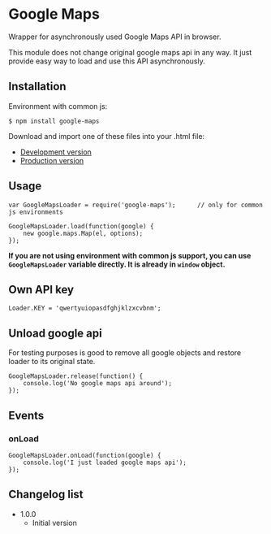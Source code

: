 # Google Maps

Wrapper for asynchronously used Google Maps API in browser.

This module does not change original google maps api in any way. It just provide easy way to load and use this API
asynchronously.

## Installation

Environment with common js:
```
$ npm install google-maps
```

Download and import one of these files into your .html file:
* [Development version](https://raw.github.com/sakren/node-google-maps/master/lib/Google.js)
* [Production version](https://raw.github.com/sakren/node-google-maps/master/lib/Google.min.js)

## Usage

```
var GoogleMapsLoader = require('google-maps');		// only for common js environments

GoogleMapsLoader.load(function(google) {
	new google.maps.Map(el, options);
});
```

**If you are not using environment with common js support, you can use `GoogleMapsLoader` variable directly. It is
already in `window` object.**

## Own API key

```
Loader.KEY = 'qwertyuiopasdfghjklzxcvbnm';
```

## Unload google api

For testing purposes is good to remove all google objects and restore loader to its original state.
```
GoogleMapsLoader.release(function() {
	console.log('No google maps api around');
});
```

## Events

### onLoad

```
GoogleMapsLoader.onLoad(function(google) {
	console.log('I just loaded google maps api');
});
```

## Changelog list

* 1.0.0
	+ Initial version